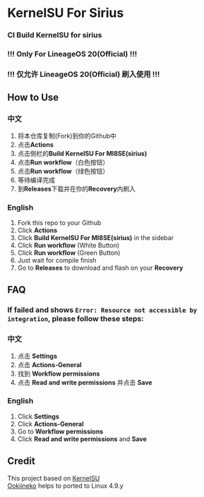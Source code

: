 # KernelSU For Sirius
### CI Build KernelSU for sirius
### !!! Only For LineageOS 20(Official) !!!  
### !!! 仅允许 LineageOS 20(Official) 刷入使用 !!! 
## How to Use
### 中文
1. 将本仓库复制(Fork)到你的Github中  
2. 点击**Actions**  
3. 点击侧栏的**Build KernelSU For MI8SE(sirius)**  
4. 点击**Run workflow**（白色按钮）  
5. 点击**Run workflow**（绿色按钮）  
6. 等待编译完成  
7. 到**Releases**下载并在你的**Recovery**内刷入  
### English
1. Fork this repo to your Github  
2. Click **Actions**  
3. Click **Build KernelSU For MI8SE(sirius)** in the sidebar  
4. Click **Run workflow** (White Button)  
5. Click **Run workflow** (Green Button)  
6. Just wait for compile finish  
7. Go to **Releases** to download and flash on your **Recovery**  
## FAQ
### If failed and shows ```Error: Resource not accessible by integration```, please follow these steps:
### 中文
1. 点击 **Settings**
2. 点击 **Actions-General**
3. 找到 **Workflow permissions**
4. 点击 **Read and write permissions** 并点击 **Save**
### English
1. Click **Settings**
2. Click **Actions-General**
3. Go to **Workflow permissions**
4. Click **Read and write permissions** and **Save**
 
## Credit
This project based on [KernelSU](https://github.com/tiann/KernelSU)  
[Ookiineko](https://github.com/Ookiineko/) helps to ported to Linux 4.9.y
